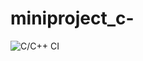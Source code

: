 # miniproject_c-
![C/C++ CI](https://github.com/99002606/miniproject_c-/workflows/C/C++%20CI/badge.svg?branch=main)
